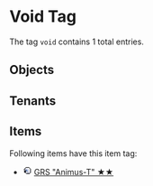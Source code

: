 # Void Tag

The tag `void` contains 1 total entries.

## Objects

## Tenants

## Items

Following items have this item tag:

- <img src="https://raw.githubusercontent.com/Ceterai/Enternia/main/items/armors/alta/tier4/security/helmet/icon.png" alt="GRS Animus-T ★★ icon" loading="lazy" width="auto" height="16px"/> [GRS "Animus-T" ★★](https://ceterai.github.io/MyEnternia/Wiki/GRSAnimus-T)
